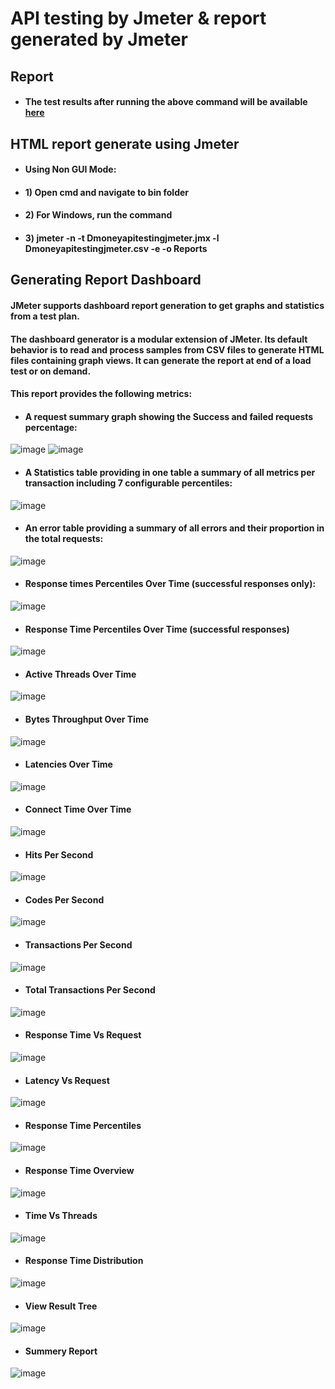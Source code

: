# API testing  by Jmeter & report generated by  Jmeter
 
## Report
- #### The test results after running the above command will be available [here](https://alamin622.github.io/index.html) 

## HTML report generate using  Jmeter

- #### Using Non GUI Mode:

- #### 1) Open cmd and navigate to bin folder

- #### 2) For Windows, run the command

- #### 3) jmeter -n -t Dmoneyapitestingjmeter.jmx -l Dmoneyapitestingjmeter.csv -e -o Reports

## Generating Report Dashboard
#### JMeter supports dashboard report generation to get graphs and statistics from a test plan.

#### The dashboard generator is a modular extension of JMeter. Its default behavior is to read and process samples from CSV files to generate HTML files containing graph views. It can generate the report at end of a load test or on demand.

#### This report provides the following metrics:
- #### A request summary graph showing the Success and failed requests percentage:
![image](https://user-images.githubusercontent.com/56792623/176200726-279b9c3c-645f-446a-9cce-6f470a147a82.png)
![image](https://user-images.githubusercontent.com/56792623/176200914-40856995-405a-4dec-9d94-056cefa1a856.png)

- #### A Statistics table providing in one table a summary of all metrics per transaction including 7 configurable percentiles:
![image](https://user-images.githubusercontent.com/56792623/176201200-c1b422ed-cc4f-4e6b-9bb1-8d043104ed51.png)

- #### An error table providing a summary of all errors and their proportion in the total requests:
![image](https://user-images.githubusercontent.com/56792623/176201378-2ce62fc0-004e-4d1c-8ef9-a1a136f0a74e.png)

- #### Response times Percentiles Over Time (successful responses only):
![image](https://user-images.githubusercontent.com/56792623/176202383-8056d04d-bf6c-45cd-b778-55c641ee86ee.png)

- #### Response Time Percentiles Over Time (successful responses)
![image](https://user-images.githubusercontent.com/56792623/176202534-44ace9d4-f183-487d-8208-79add849da8f.png)

- #### Active Threads Over Time
![image](https://user-images.githubusercontent.com/56792623/176202715-ab290c04-a13b-4f16-85e2-aca6ee7dc06a.png)

- #### Bytes Throughput Over Time
![image](https://user-images.githubusercontent.com/56792623/176202842-d6b930cf-59ce-4c5f-a427-9e7a7625daf7.png)

- #### Latencies Over Time
![image](https://user-images.githubusercontent.com/56792623/176203018-fd359062-608b-4811-845f-d442a8e97ea8.png)

- #### Connect Time Over Time
![image](https://user-images.githubusercontent.com/56792623/176203190-721df65e-abfa-46ad-8d2b-6cb74f98b771.png)

- #### Hits Per Second
![image](https://user-images.githubusercontent.com/56792623/176203620-092896e0-5f61-4876-9de3-f15b08d29251.png)

- #### Codes Per Second
![image](https://user-images.githubusercontent.com/56792623/176203834-9d7b9367-89ad-43a6-9487-50a3571ab96f.png)

- ####  Transactions Per Second
![image](https://user-images.githubusercontent.com/56792623/176203965-135bc238-99b1-4cf0-97b0-1bad599ed645.png)

- #### Total Transactions Per Second
![image](https://user-images.githubusercontent.com/56792623/176204075-46c1fa33-cec7-4501-9488-eac640f476af.png)

- #### Response Time Vs Request
![image](https://user-images.githubusercontent.com/56792623/176204577-bd85e339-dff3-4bba-84f8-c4b701a43404.png)

- #### Latency Vs Request
![image](https://user-images.githubusercontent.com/56792623/176204701-86c3c6c2-1e9d-4d0e-8621-d4f00e076ab0.png)

- #### Response Time Percentiles 
![image](https://user-images.githubusercontent.com/56792623/176205225-86e1de6f-8b5c-4b59-a730-55bc77633d77.png)

- ####  Response Time Overview
![image](https://user-images.githubusercontent.com/56792623/176205377-5c9fd007-de67-4858-a073-0d5384bc1d46.png)

- #### Time Vs Threads
![image](https://user-images.githubusercontent.com/56792623/176205503-05983f54-bb86-4a7e-9b02-628c33dab02e.png)

- #### Response Time Distribution
![image](https://user-images.githubusercontent.com/56792623/176205631-effac455-53d4-46dd-8a0a-bb9e08d2401f.png)

- #### View Result Tree
![image](https://user-images.githubusercontent.com/56792623/176232399-80a06050-7eb1-4c37-b7b9-80680c7c379f.png)

- #### Summery Report
![image](https://user-images.githubusercontent.com/56792623/176232608-1c104113-878f-4161-8db2-c22c361f6a41.png)


